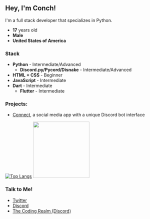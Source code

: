 ## Hey, I'm Conch!

I'm a full stack developer that specializes in Python.
- **17** years old
- **Male**
- **United States of America**

### Stack
- **Python** - Intermediate/Advanced
  - **Discord.py/Pycord/Disnake** - Intermediate/Advanced
- **HTML + CSS** - Beginner
- **JavaScript** - Intermediate
- **Dart** - Intermediate
  - **Flutter** - Intermediate

### Projects:
- [Connect](https://connect.twisea.net), a social media app with a unique Discord bot interface

[![Top Langs](https://github-readme-stats.vercel.app/api/top-langs/?username=WhoIsConch&exclude_repo=github-readme-stats,anuraghazra.github.io)](https://github.com/anuraghazra/github-readme-stats) <img height="180em" src="https://github-readme-stats.vercel.app/api?username=WhoIsConch&show_icons=true&hide_border=true&&count_private=true&include_all_commits=true" />

### Talk to Me!

- [Twitter](https://twitter.com/UnsoughtConch)
- [Discord](https://discord.com/user/579041484796461076)
- [The Coding Realm (Discord)](https://discord.gg/GXDmmnSks6)
